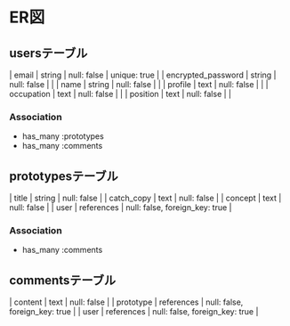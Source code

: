 # ER図

## usersテーブル

| email              | string | null: false | unique: true |
| encrypted_password | string | null: false |              |
| name               | string | null: false |              |
| profile            | text   | null: false |              |
| occupation         | text   | null: false |              |
| position           | text   | null: false |              |


### Association

- has_many :prototypes
- has_many :comments


## prototypesテーブル

| title      | string     | null: false                    |
| catch_copy | text       | null: false                    |
| concept    | text       | null: false                    |
| user       | references | null: false, foreign_key: true | 


### Association

- has_many :comments


## commentsテーブル

| content   | text       | null: false                    |
| prototype | references | null: false, foreign_key: true |
| user      | references | null: false, foreign_key: true |
